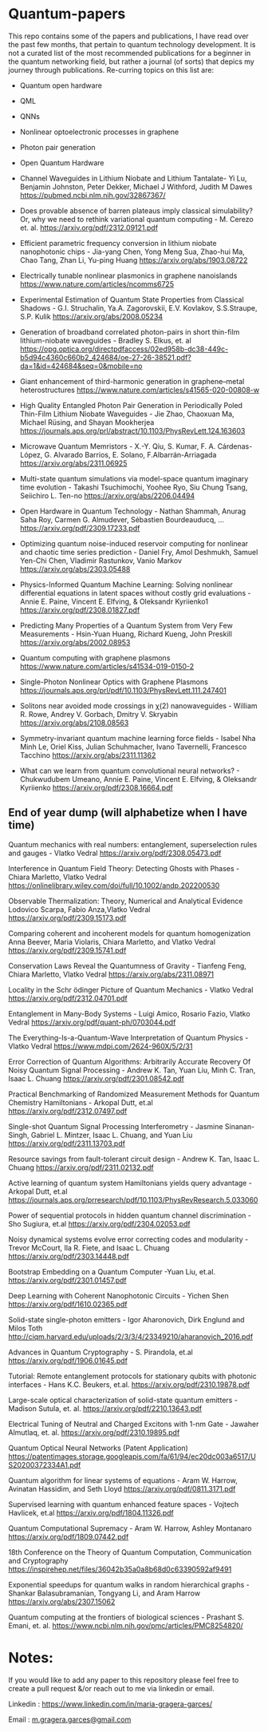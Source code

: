 # Quantum-papers
This repo contains some of the papers and publications, I have read over the past few months, that pertain to quantum technology development.
It is not a curated list of the most recommended publications for a beginner in the quantum networking field, but rather a journal (of sorts) that depics my journey through publications.
Re-curring topics on this list are:
- Quantum open hardware
- QML
- QNNs
- Nonlinear optoelectronic processes in graphene
- Photon pair generation
- Open Quantum Hardware

- Channel Waveguides in Lithium Niobate and Lithium Tantalate- Yi Lu, Benjamin Johnston, Peter Dekker, Michael J Withford, Judith M Dawes
       https://pubmed.ncbi.nlm.nih.gov/32867367/
- Does provable absence of barren plateaus imply classical simulability? Or, why we need to rethink variational quantum computing - M. Cerezo et. al.
       https://arxiv.org/pdf/2312.09121.pdf
- Efficient parametric frequency conversion in lithium niobate nanophotonic chips - Jia-yang Chen, Yong Meng Sua, Zhao-hui Ma, Chao Tang, Zhan Li, Yu-ping Huang
       https://arxiv.org/abs/1903.08722
- Electrically tunable nonlinear plasmonics in graphene nanoislands
       https://www.nature.com/articles/ncomms6725
- Experimental Estimation of Quantum State Properties from Classical Shadows - G.I. Struchalin, Ya.A. Zagorovskii, E.V. Kovlakov, S.S.Straupe, S.P. Kulik
       https://arxiv.org/abs/2008.05234 
- Generation of broadband correlated photon-pairs in short thin-film lithium-niobate waveguides - Bradley S. Elkus, et. al
       https://opg.optica.org/directpdfaccess/02ed958b-dc38-449c-b5d94c4360c660b2_424684/oe-27-26-38521.pdf?da=1&id=424684&seq=0&mobile=no 
- Giant enhancement of third-harmonic generation in graphene–metal heterostructures
       https://www.nature.com/articles/s41565-020-00808-w
- High Quality Entangled Photon Pair Generation in Periodically Poled Thin-Film Lithium Niobate Waveguides - Jie Zhao, Chaoxuan Ma, Michael Rüsing, and Shayan Mookherjea
       https://journals.aps.org/prl/abstract/10.1103/PhysRevLett.124.163603
- Microwave Quantum Memristors - X.-Y. Qiu, S. Kumar, F. A. Cárdenas-López, G. Alvarado Barrios, E. Solano, F.Albarrán-Arriagada
       https://arxiv.org/abs/2311.06925
- Multi-state quantum simulations via model-space quantum imaginary time evolution - Takashi Tsuchimochi, Yoohee Ryo, Siu Chung Tsang, Seiichiro L. Ten-no
       https://arxiv.org/abs/2206.04494
- Open Hardware in Quantum Technology - Nathan Shammah, Anurag Saha Roy, Carmen G. Almudever, Sébastien Bourdeauducq, ...
       https://arxiv.org/pdf/2309.17233.pdf
- Optimizing quantum noise-induced reservoir computing for nonlinear and chaotic time series prediction - Daniel Fry, Amol Deshmukh, Samuel Yen-Chi Chen, Vladimir Rastunkov, Vanio Markov
       https://arxiv.org/abs/2303.05488
- Physics-Informed Quantum Machine Learning: Solving nonlinear differential equations in latent spaces without costly grid evaluations - Annie E. Paine, Vincent E. Elfving, & Oleksandr Kyriienko1
       https://arxiv.org/pdf/2308.01827.pdf
- Predicting Many Properties of a Quantum System from Very Few Measurements - Hsin-Yuan Huang, Richard Kueng, John Preskill
       https://arxiv.org/abs/2002.08953
- Quantum computing with graphene plasmons
       https://www.nature.com/articles/s41534-019-0150-2
- Single-Photon Nonlinear Optics with Graphene Plasmons
       https://journals.aps.org/prl/pdf/10.1103/PhysRevLett.111.247401
- Solitons near avoided mode crossings in χ(2) nanowaveguides - William R. Rowe, Andrey V. Gorbach, Dmitry V. Skryabin
       https://arxiv.org/abs/2108.08563
- Symmetry-invariant quantum machine learning force fields - Isabel Nha Minh Le, Oriel Kiss, Julian Schuhmacher, Ivano Tavernelli, Francesco Tacchino
        https://arxiv.org/abs/2311.11362
- What can we learn from quantum convolutional neural networks? - Chukwudubem Umeano, Annie E. Paine, Vincent E. Elfving, & Oleksandr Kyriienko
       https://arxiv.org/pdf/2308.16664.pdf

## End of year dump (will alphabetize when I have time)
Quantum mechanics with real numbers: entanglement, superselection rules and gauges - Vlatko Vedral
https://arxiv.org/pdf/2308.05473.pdf

Interference in Quantum Field Theory: Detecting Ghosts with Phases - Chiara Marletto, Vlatko Vedral
https://onlinelibrary.wiley.com/doi/full/10.1002/andp.202200530

Observable Thermalization: Theory, Numerical and Analytical Evidence
Lodovico Scarpa, Fabio Anza,Vlatko Vedral
https://arxiv.org/pdf/2309.15173.pdf

Comparing coherent and incoherent models for quantum homogenization
Anna Beever, Maria Violaris, Chiara Marletto, and Vlatko Vedral
https://arxiv.org/pdf/2309.15741.pdf

Conservation Laws Reveal the Quantumness of Gravity - Tianfeng Feng, Chiara Marletto, Vlatko Vedral
https://arxiv.org/abs/2311.08971

Locality in the Schr ̈odinger Picture of Quantum Mechanics - Vlatko Vedral
https://arxiv.org/pdf/2312.04701.pdf

Entanglement in Many-Body Systems - Luigi Amico, Rosario Fazio, Vlatko Vedral
https://arxiv.org/pdf/quant-ph/0703044.pdf

The Everything-Is-a-Quantum-Wave Interpretation of Quantum Physics - Vlatko Vedral
https://www.mdpi.com/2624-960X/5/2/31

Error Correction of Quantum Algorithms: Arbitrarily Accurate Recovery Of Noisy Quantum Signal Processing - Andrew K. Tan, Yuan Liu, Minh C. Tran, Isaac L. Chuang
https://arxiv.org/pdf/2301.08542.pdf

Practical Benchmarking of Randomized Measurement Methods for Quantum Chemistry Hamiltonians - Arkopal Dutt, et.al 
https://arxiv.org/pdf/2312.07497.pdf

Single-shot Quantum Signal Processing Interferometry - Jasmine Sinanan-Singh, Gabriel L. Mintzer, Isaac L. Chuang, and Yuan Liu
https://arxiv.org/pdf/2311.13703.pdf

Resource savings from fault-tolerant circuit design - Andrew K. Tan, Isaac L. Chuang
https://arxiv.org/pdf/2311.02132.pdf

Active learning of quantum system Hamiltonians yields query advantage - Arkopal Dutt, et.al 
https://journals.aps.org/prresearch/pdf/10.1103/PhysRevResearch.5.033060

Power of sequential protocols in hidden quantum channel discrimination - Sho Sugiura, et.al 
https://arxiv.org/pdf/2304.02053.pdf

Noisy dynamical systems evolve error correcting codes and modularity - Trevor McCourt, Ila R. Fiete, and Isaac L. Chuang
https://arxiv.org/pdf/2303.14448.pdf

Bootstrap Embedding on a Quantum Computer -Yuan Liu, et.al.
https://arxiv.org/pdf/2301.01457.pdf

Deep Learning with Coherent Nanophotonic Circuits - Yichen Shen
https://arxiv.org/pdf/1610.02365.pdf

Solid-state single-photon emitters - Igor Aharonovich, Dirk Englund and Milos Toth
http://ciqm.harvard.edu/uploads/2/3/3/4/23349210/aharanovich_2016.pdf

Advances in Quantum Cryptography - S. Pirandola, et.al 
https://arxiv.org/pdf/1906.01645.pdf

Tutorial: Remote entanglement protocols for stationary qubits with photonic interfaces - Hans K.C. Beukers, et.al.
https://arxiv.org/pdf/2310.19878.pdf

Large-scale optical characterization of solid-state quantum emitters - Madison Sutula, et. al.
https://arxiv.org/pdf/2210.13643.pdf

Electrical Tuning of Neutral and Charged Excitons with 1-nm Gate - Jawaher Almutlaq, et. al.
https://arxiv.org/pdf/2310.19895.pdf

Quantum Optical Neural Networks (Patent Application)
https://patentimages.storage.googleapis.com/fa/61/94/ec20dc003a6517/US20200372334A1.pdf

Quantum algorithm for linear systems of equations - Aram W. Harrow, Avinatan Hassidim, and Seth Lloyd
https://arxiv.org/pdf/0811.3171.pdf

Supervised learning with quantum enhanced feature spaces - Vojtech Havlicek, et.al 
https://arxiv.org/pdf/1804.11326.pdf

Quantum Computational Supremacy - Aram W. Harrow, Ashley Montanaro
https://arxiv.org/pdf/1809.07442.pdf

18th Conference on the Theory of Quantum Computation, Communication and Cryptography
https://inspirehep.net/files/36042b35a0a8b68d0c63390592af9491

Exponential speedups for quantum walks in random hierarchical graphs - Shankar Balasubramanian, Tongyang Li, and Aram Harrow
https://arxiv.org/abs/2307.15062

Quantum computing at the frontiers of biological sciences - Prashant S. Emani, et. al.
https://www.ncbi.nlm.nih.gov/pmc/articles/PMC8254820/

# Notes:
If you would like to add any paper to this repository please feel free to create a pull request &/or reach out to me via linkedin or email.

Linkedin : https://www.linkedin.com/in/maria-gragera-garces/

Email : m.gragera.garces@gmail.com






